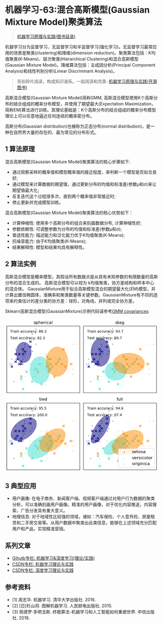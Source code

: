 # 机器学习-63:混合高斯模型(Gaussian Mixture Model)聚类算法

> [机器学习原理与实践(图书目录)](https://blog.csdn.net/shareviews/article/details/83030331)

机器学习分为监督学习、无监督学习和半监督学习(强化学习)。无监督学习最常应用的场景是聚类(clustering)和降维(dimension reduction)。聚类算法包括：K均值聚类(K-Means)、层次聚类(Hierarchical Clustering)和混合高斯模型(Gaussian Mixture Model)。降维算法包括：主成因分析(Principal Component Analysis)和线性判别分析(Linear Discriminant Analysis)。

> 告别碎片阅读，构成知识谱系。一起阅读和完善: [机器学习原理与实践(开源图书)](https://github.com/media-tm/MTOpenML)

高斯混合模型(Gaussian Mixture Model)简称GMM, 高斯混合模型使用K个高斯分布的结合组成的概率分布模型，并使用了期望最大(Expectation Maximization，简称EM)算法进行训练。其理论基础是：K个高斯分布的结合组成的概率分布模型理论上可以任意地逼近任何连续的概率密分布。

高斯分布(Gaussian distribution)也被称为正态分布(normal distribution)，是一种在自然界大量的存在的、最为常见的分布形式。

## 1 算法原理

混合高斯模型(Gaussian Mixture Model)聚类算法的核心步骤如下:

- 通过观察采样的概率值和模型概率值的接近程度，来判断一个模型是否拟合良好;
- 通过模型来计算数据的期望值，通过更新分布的均值和标准差(参数μ和σ)来让期望值最大化;
- 反复迭代这个过程很多次，直到两个概率值非常接近时;
- 停止更新并完成模型训练。

混合高斯模型(Gaussian Mixture Model)聚类算法的核心优势如下：

- 计算伸缩性: 使用多个高斯分布的组合来刻画数据分布, 计算伸缩性好;
- 参数依赖性: 可调整参数为分布的均值和标准差(参数μ和σ);
- 普适性能力: 描述能力和泛化能力优于K均值聚类(K-Means);
- 抗噪音能力: 由于K均值聚类(K-Means);
- 结果解释性: 模型和结果均具有解释性。

## 2 算法实例

 高斯混合模型是概率模型，其假设所有数据点是从具有未知参数的有限数量的高斯分布的混合生成的。 高斯混合模型可以视为
 k均值聚类，协方差结构和样本中心的混合体。 GaussianMixture用于拟合高斯模型混合的期望最大化(EM)模型，并计算出置信椭圆体，准确率和聚类数量等关键参数。GaussianMixture有不同的选项来约束估计的差分类的协方差：球形，对角线，并列或完全协方差。

 Sklearn高斯混合模型(GaussianMixture)示例代码请参考[GMM covariances](http://scikit-learn.org/stable/auto_examples/mixture/plot_gmm_covariances.html)

 ![高斯混合模型(GaussianMixture)](../images/63-sklearn-culster-gmm-covariances.png)

## 3 典型应用

- 用户画像: 在电子商务、新闻客户端、视频客户端通过对用户行为数据的聚类分析，可以准确刻画用户画像。精准的用户画像，对于优化内容推送，内容搜索，广告分发具有重大意义。
- 地理信息: 对于地域性比较强的领域，诸如：汽车保险、个人意外险、房屋租赁和二手房交易等。从用户数据中聚类出此类信息，能够在上述领域充分匹配用户和产品，实现精准营销。

## 系列文章

- [Gihutb专栏: 机器学习&深度学习(理论/实践)](https://github.com/media-tm/MTOpenML)
- [CSDN专栏: 机器学习理论与实践](https://blog.csdn.net/column/details/27839.html)
- [CSDN专栏: 深度学习理论与实践](https://blog.csdn.net/column/details/27839.html)

## 参考资料

- [1] 周志华. 机器学习. 清华大学出版社. 2016.
- [2] [日]杉山将. 图解机器学习. 人民邮电出版社. 2015.
- [3] 佩德罗·多明戈斯. 终极算法-机器学习和人工智能如何重塑世界. 中信出版社. 2018.